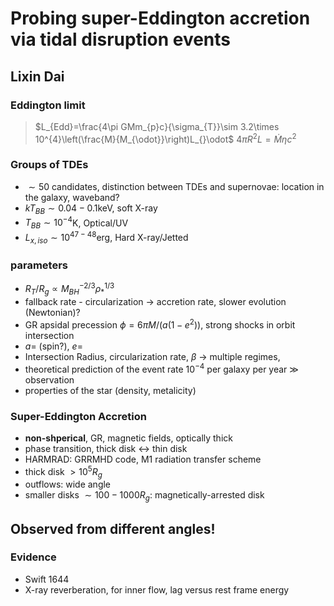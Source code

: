 # Probing super-Eddington accretion via tidal disruption events
## Lixin Dai

### Eddington limit
> $L_{Edd}=\frac{4\pi GMm_{p}c}{\sigma_{T}}\sim 3.2\times 10^{4}\left(\frac{M}{M_{\odot}}\right)L_{}\odot$
$4\pi R^{2}L=\dot{M}\eta c^{2}$
### Groups of TDEs
- $\sim 50$ candidates, distinction between TDEs and supernovae: location in the galaxy, waveband?
- $kT_{BB}\sim 0.04-0.1$keV, soft X-ray
- $T_{BB}\sim 10^{-4}$K, Optical/UV
- $L_{x, iso}\sim 10^{47-48}$erg, Hard X-ray/Jetted
### parameters
- $R_{T}/R_{g}\propto M_{BH}^{-2/3}\rho_{*}^{1/3}$
- fallback rate - circularization -> accretion rate, slower evolution (Newtonian)?
- GR apsidal precession $\phi=6\pi M/(a(1-e^{2}))$, strong shocks in orbit intersection 
- $a=$ (spin?), $e=$
- Intersection Radius, circularization rate, $\beta$ -> multiple regimes, 
- theoretical prediction of the event rate $10^{-4}$ per galaxy per year $\gg$ observation
- properties of the star (density, metalicity)
### Super-Eddington Accretion
- **non-shperical**, GR, magnetic fields, optically thick
- phase transition, thick disk <-> thin disk
- HARMRAD: GRRMHD code, M1 radiation transfer scheme
- thick disk $>10^{5}R_{g}$
- outflows: wide angle
- smaller disks $\sim 100-1000R_{g}$: magnetically-arrested disk

## Observed from different angles! 

### Evidence
- Swift 1644
- X-ray reverberation, for inner flow, lag versus rest frame energy
 